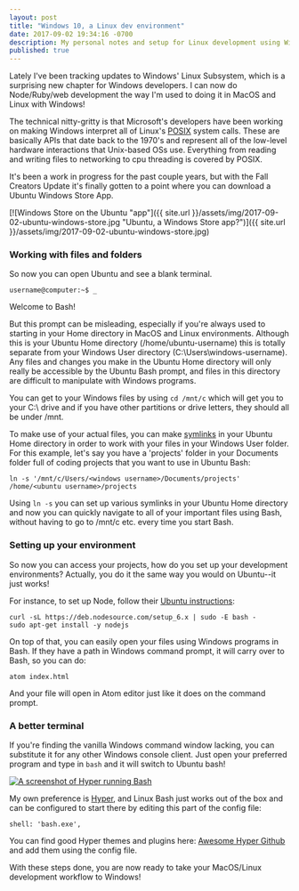 ```yaml
---
layout: post
title: "Windows 10, a Linux dev environment"
date: 2017-09-02 19:34:16 -0700
description: My personal notes and setup for Linux development using Windows 10.
published: true
---
```


Lately I've been tracking updates to Windows' Linux Subsystem, which is a surprising new chapter for Windows developers. I can now do Node/Ruby/web development the way I'm used to doing it in MacOS and Linux with Windows!

The technical nitty-gritty is that Microsoft's developers have been working on making Windows interpret all of Linux's [POSIX](https://en.wikipedia.org/wiki/POSIX) system calls. These are basically APIs that date back to the 1970's and represent all of the low-level hardware interactions that Unix-based OSs use. Everything from reading and writing files to networking to cpu threading is covered by POSIX.

It's been a work in progress for the past couple years, but with the Fall Creators Update it's finally gotten to a point where you can download a Ubuntu Windows Store App.

[![Windows Store on the Ubuntu "app"]({{ site.url }}/assets/img/2017-09-02-ubuntu-windows-store.jpg "Ubuntu, a Windows Store app?")]({{ site.url }}/assets/img/2017-09-02-ubuntu-windows-store.jpg)

### Working with files and folders

So now you can open Ubuntu and see a blank terminal.
```
username@computer:~$ _

```
Welcome to Bash!

But this prompt can be misleading, especially if you're always used to starting in your Home directory in MacOS and Linux environments. Although this is your Ubuntu Home directory (/home/ubuntu-username) this is totally separate from your Windows User directory (C:\Users\windows-username). Any files and changes you make in the Ubuntu Home directory will only really be accessible by the Ubuntu Bash prompt, and files in this directory are difficult to manipulate with Windows programs.

You can get to your Windows files by using `cd /mnt/c` which will get you to your C:\ drive and if you have other partitions or drive letters, they should all be under /mnt.

To make use of your actual files, you can make [symlinks](https://en.wikipedia.org/wiki/Symbolic_link#POSIX_and_Unix-like_operating_systems) in your Ubuntu Home directory in order to work with your files in your Windows User folder. For this example, let's say you have a 'projects' folder in your Documents folder full of coding projects that you want to use in Ubuntu Bash:

```
ln -s '/mnt/c/Users/<windows username>/Documents/projects' /home/<ubuntu username>/projects
```

Using `ln -s` you can set up various symlinks in your Ubuntu Home directory and now you can quickly navigate to all of your important files using Bash, without having to go to /mnt/c etc. every time you start Bash.

### Setting up your environment

So now you can access your projects, how do you set up your development environments? Actually, you do it the same way you would on Ubuntu--it just works!

For instance, to set up Node, follow their [Ubuntu instructions](https://nodejs.org/en/download/package-manager/#debian-and-ubuntu-based-linux-distributions):

```
curl -sL https://deb.nodesource.com/setup_6.x | sudo -E bash -
sudo apt-get install -y nodejs
```

On top of that, you can easily open your files using Windows programs in Bash. If they have a path in Windows command prompt, it will carry over to Bash, so you can do:

`atom index.html`

And your file will open in Atom editor just like it does on the command prompt.

### A better terminal

If you're finding the vanilla Windows command window lacking, you can substitute it for any other Windows console client. Just open your preferred program and type in `bash` and it will switch to Ubuntu bash!

[![A screenshot of Hyper running Bash]({{site.url}}/assets/img/2017-09-02-hyper-bash.png "Hyper is a much prettier way to use Bash in Windows")]({{site.url}}/assets/img/2017-09-02-hyper-bash.png)

My own preference is [Hyper](https://hyper.is/), and Linux Bash just works out of the box and can be configured to start there by editing this part of the config file:

`shell: 'bash.exe',`

You can find good Hyper themes and plugins here: [Awesome Hyper Github](https://github.com/bnb/awesome-hyper) and add them using the config file.

With these steps done, you are now ready to take your MacOS/Linux development workflow to Windows!
